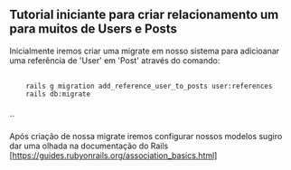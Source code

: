 ## Tutorial iniciante para criar relacionamento um para muitos de Users e Posts

Inicialmente iremos criar uma migrate em nosso sistema para adicioanar uma referência de 'User' em 'Post' através do comando:
<pre>
  <code>
    rails g migration add_reference_user_to_posts user:references
    rails db:migrate
  </code>
</pre>
``

Após criação de nossa migrate iremos configurar nossos modelos sugiro dar uma olhada na documentação do Rails [https://guides.rubyonrails.org/association_basics.html]
